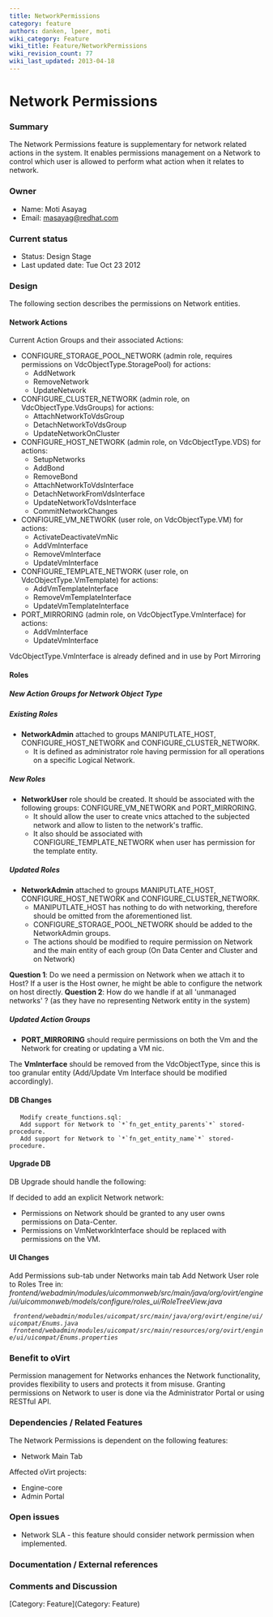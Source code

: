 ```yaml
---
title: NetworkPermissions
category: feature
authors: danken, lpeer, moti
wiki_category: Feature
wiki_title: Feature/NetworkPermissions
wiki_revision_count: 77
wiki_last_updated: 2013-04-18
---
```


# Network Permissions

### Summary

The Network Permissions feature is supplementary for network related actions in the system. It enables permissions management on a Network to control which user is allowed to perform what action when it relates to network.

### Owner

*   Name: Moti Asayag
*   Email: masayag@redhat.com

### Current status

*   Status: Design Stage
*   Last updated date: Tue Oct 23 2012

### Design

The following section describes the permissions on Network entities.

#### Network Actions

Current Action Groups and their associated Actions:

*   CONFIGURE_STORAGE_POOL_NETWORK (admin role, requires permissions on VdcObjectType.StoragePool) for actions:
    -   AddNetwork
    -   RemoveNetwork
    -   UpdateNetwork
*   CONFIGURE_CLUSTER_NETWORK (admin role, on VdcObjectType.VdsGroups) for actions:
    -   AttachNetworkToVdsGroup
    -   DetachNetworkToVdsGroup
    -   UpdateNetworkOnCluster
*   CONFIGURE_HOST_NETWORK (admin role, on VdcObjectType.VDS) for actions:
    -   SetupNetworks
    -   AddBond
    -   RemoveBond
    -   AttachNetworkToVdsInterface
    -   DetachNetworkFromVdsInterface
    -   UpdateNetworkToVdsInterface
    -   CommitNetworkChanges
*   CONFIGURE_VM_NETWORK (user role, on VdcObjectType.VM) for actions:
    -   ActivateDeactivateVmNic
    -   AddVmInterface
    -   RemoveVmInterface
    -   UpdateVmInterface
*   CONFIGURE_TEMPLATE_NETWORK (user role, on VdcObjectType.VmTemplate) for actions:
    -   AddVmTemplateInterface
    -   RemoveVmTemplateInterface
    -   UpdateVmTemplateInterface
*   PORT_MIRRORING (admin role, on VdcObjectType.VmInterface) for actions:
    -   AddVmInterface
    -   UpdateVmInterface

VdcObjectType.VmInterface is already defined and in use by Port Mirroring

#### Roles

##### New Action Groups for Network Object Type

##### Existing Roles

*   **NetworkAdmin** attached to groups MANIPUTLATE_HOST, CONFIGURE_HOST_NETWORK and CONFIGURE_CLUSTER_NETWORK.
    -   It is defined as administrator role having permission for all operations on a specific Logical Network.

##### New Roles

*   **NetworkUser** role should be created. It should be associated with the following groups: CONFIGURE_VM_NETWORK and PORT_MIRRORING.
    -   It should allow the user to create vnics attached to the subjected network and allow to listen to the network's traffic.
    -   It also should be associated with CONFIGURE_TEMPLATE_NETWORK when user has permission for the template entity.

##### Updated Roles

*   **NetworkAdmin** attached to groups MANIPUTLATE_HOST, CONFIGURE_HOST_NETWORK and CONFIGURE_CLUSTER_NETWORK.
    -   MANIPUTLATE_HOST has nothing to do with networking, therefore should be omitted from the aforementioned list.
    -   CONFIGURE_STORAGE_POOL_NETWORK should be added to the NetworkAdmin groups.
    -   The actions should be modified to require permission on Network and the main entity of each group (On Data Center and Cluster and on Network)

**Question 1**: Do we need a permission on Network when we attach it to Host? If a user is the Host owner, he might be able to configure the network on host directly.
**Question 2**: How do we handle if at all 'unmanaged networks' ? (as they have no representing Network entity in the system)

##### Updated Action Groups

*   **PORT_MIRRORING** should require permissions on both the Vm and the Network for creating or updating a VM nic.

The **VmInterface** should be removed from the VdcObjectType, since this is too granular entity (Add/Update Vm Interface should be modified accordingly).

#### DB Changes

       Modify create_functions.sql:
       Add support for Network to `*`fn_get_entity_parents`*` stored-procedure.
       Add support for Network to `*`fn_get_entity_name`*` stored-procedure.

#### Upgrade DB

DB Upgrade should handle the following:

If decided to add an explicit Network network:

*   Permissions on Network should be granted to any user owns permissions on Data-Center.
*   Permissions on VmNetworkInterface should be replaced with permissions on the VM.

#### UI Changes

Add Permissions sub-tab under Networks main tab
Add Network User role to Roles Tree in:
 *frontend/webadmin/modules/uicommonweb/src/main/java/org/ovirt/engine/ui/uicommonweb/models/configure/roles_ui/RoleTreeView.java*

` `*`frontend/webadmin/modules/uicompat/src/main/java/org/ovirt/engine/ui/uicompat/Enums.java`*
` `*`frontend/webadmin/modules/uicompat/src/main/resources/org/ovirt/engine/ui/uicompat/Enums.properties`*

### Benefit to oVirt

Permission management for Networks enhances the Network functionality, provides flexibility to users and protects it from misuse.
Granting permissions on Network to user is done via the Administrator Portal or using RESTful API.

### Dependencies / Related Features

The Network Permissions is dependent on the following features:

*   Network Main Tab

Affected oVirt projects:

*   Engine-core
*   Admin Portal

### Open issues

*   Network SLA - this feature should consider network permission when implemented.

### Documentation / External references

### Comments and Discussion

[Category: Feature](Category: Feature)
